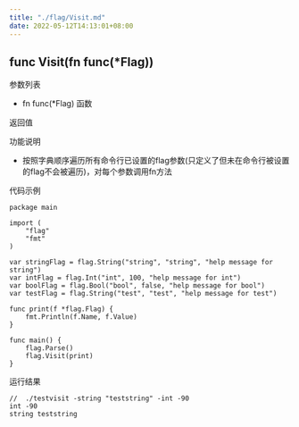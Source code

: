 ```yaml
---
title: "./flag/Visit.md"
date: 2022-05-12T14:13:01+08:00
---
```

## func Visit(fn func(*Flag))

参数列表
- fn func(*Flag)  函数

返回值

功能说明
- 按照字典顺序遍历所有命令行已设置的flag参数(只定义了但未在命令行被设置的flag不会被遍历)，对每个参数调用fn方法

代码示例
    
    package main
    
    import (
    	"flag"
    	"fmt"
    )
    
    var stringFlag = flag.String("string", "string", "help message for string")
    var intFlag = flag.Int("int", 100, "help message for int")
    var boolFlag = flag.Bool("bool", false, "help message for bool")
    var testFlag = flag.String("test", "test", "help message for test")
    
    func print(f *flag.Flag) {
    	fmt.Println(f.Name, f.Value)
    }
    
    func main() {
    	flag.Parse()
    	flag.Visit(print)
    }

运行结果
    
    //  ./testvisit -string "teststring" -int -90 
    int -90
    string teststring
